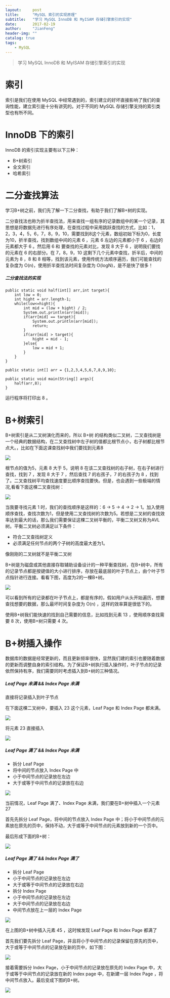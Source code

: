 ```yaml
---
layout:     post
title:      "MySQL 索引的实现原理"
subtitle:   "学习 MySQL InnoDB 和 MyISAM 存储引擎索引的实现"
date:       2017-02-19
author:     "JianFeng"
header-img: ""
catalog: true
tags:
    - MySQL
---
```


> 学习 MySQL InnoDB 和 MyISAM 存储引擎索引的实现



# 索引

索引是我们在使用 MySQL 中经常遇到的，索引建立的好坏直接影响了我们的查询性能，建立索引是十分有讲究的。对于不同的 MySQL 存储引擎支持的索引类型也有所不同。



# InnoDB 下的索引

InnoDB 的索引实现主要有以下三种：

- B+树索引
- 全文索引
- 哈希索引


# 二分查找算法

学习B+树之前，我们先了解一下二分查找，有助于我们了解B+树的实现。

二分查找法也称为折半查找法，用来查找一组有序的记录数组中的某一个记录，其思想是将数据先进行有序处理，在查找过程中采用跳跃查找的方式，比如：1，2，3，4，5，6，7，8，9，10，需要找到8这个元素，数组初始下标为0，长度为10，折半查找，找到数组中间的元素 6 ，元素 6 左边的元素都小于 6 ，右边的元素都大于 6 。然后用 6 和 要查找的元素对比，发现 8 大于 6 ，说明我们要找的元素在 6 的右部分。在 7，8，9，10 这剩下几个元素中查找，折半后，中间的元素为 8 ，8 和 8 相等，找到该元素，使用传统方法顺序遍历，我们可能查找的复杂度为 O(n)，使用折半查找法时间复杂度为 O(logN)，是不是快了很多！

##### 二分查找法的实现

    public static void half(int[] arr,int target){
        int low = 0;
        int hight = arr.length-1;
        while(low<=hight){
            int mid = (low + hight) / 2;
            System.out.println(arr[mid]);
            if(arr[mid] == target){
                System.out.println(arr[mid]);
                return;
            }
            if(arr[mid] > target){
                hight = mid - 1;
            }else{
                low = mid + 1;
            }
        }
    }
    
    public static int[] arr = {1,2,3,4,5,6,7,8,9,10};
    
    public static void main(String[] args){
    	half(arr,8);
    }
    
运行程序将打印出 8 。




# B+树索引

B+树索引是从二叉树演化而来的，所以 B+树 的结构类似二叉树，二叉查找树是一个经典的数据结构，在二叉查找树中左子树的值都比根节点小，右子树都比根节点大。，比如在下面这课查找树中我们要找到元素8


![](/img/blog/2017-02-19-mysql.png)

根节点的值为5，元素 8 大于 5，说明 8 在该二叉查找树的右子树，在右子树进行查找，找到 7 ，发现 8 大于 7 ，然后查找 7 的右孩子，7 的右孩子为 8 ，找到了。二叉查找树平均查找速度要比顺序查找要快。但是，也会遇到一些极端的情况,看看下面这棵二叉查找树：

![](/img/blog/2017-02-19-mysql0.png)

当我要寻找元素 1 时，我们的查找顺序是这样的：6 -> 5 -> 4 -> 2 -> 1。加入使用顺序查找，查找次数为1，但是使用二叉查找树的次数为5。若想是二叉树的查找效率达到最大的话，那么我们需要保证这棵二叉树平衡的，平衡二叉树又称为AVL树。平衡二叉树必须满足以下条件：

- 符合二叉查找树定义
- 必须满足任何节点的两个子树的高度最大差为1。

像刚刚的二叉树就不是平衡二叉树

B+树是为磁盘或其他直接存取辅助设备设计的一种平衡查找树，在B+树中，所有的记录节点都是按键值的大小进行排序，存放在最底层的叶子节点上，由个叶子节点指针进行连接。看看下图，高度为2的一棵B+树。


![](/img/blog/2017-02-19-mysql1.png)

可以看到所有的记录都在叶子节点上，都是有序的，假如用户从头开始遍历，想要查找想要的数据，那么最坏时间复杂度为 O(n) ，这样的效率算是很低下的。

使用B+树我们能快速的找到自己需要的信息，比如找到元素 13 ，使用顺序查找需要 8 次，使用B+树只需要 4 次。

# B+树插入操作

数据库的数据是经常更新的，而且更新频率很快，显然我们建的索引也要随着数据的更新而调整自身的索引结构。为了保证B+树执行插入操作时，叶子节点的记录依然保持有序，我们需要同时考虑插入到B+树的三种情况。

##### Leaf Page 未满 && Index Page 未满

直接将记录插入到叶子节点

在下面这棵二叉树中，要插入 23 这个元素，Leaf Page 和 Index Page 都未满。

![](/img/blog/2017-02-19-mysql2.png)

将元素 23 直接插入

![](/img/blog/2017-02-19-mysql3.png)


##### Leaf Page 满了 && Index Page 未满

- 拆分 Leaf Page
- 将中间的节点放入 Index Page 中
- 小于中间节点的记录放在左边
- 大于或等于中间节点的记录放在右边

![](/img/blog/2017-02-19-mysql4.png)

当前情况，Leaf Page 满了、Index Page 未满，我们要在B+树中插入一个元素 27 

首先先拆分 Leaf Page，将中间的节点放入 Index Page 中；将小于中间节点的元素放在原先的页中，保持不动，大于或等于中间节点的元素放到新的一个页中。

最后形成下面的B+树：


![](/img/blog/2017-02-19-mysql5.png)


##### Leaf Page 满了 && Index Page 满了

- 拆分 Leaf Page
- 小于中间节点的记录放在左边
- 大于或等于中间节点的记录放在右边
- 拆分 Index Page
- 小于中间节点的记录放在左边
- 大于中间节点的记录放在右边
- 中间节点放在上一层的 Index Page


![](/img/blog/2017-02-19-mysql5.png)

在上图的B+树中插入元素 45 ，这时候发现 Leaf Page 和 Index Page 都满了

首先我们要先拆分 Leaf Page，并且将小于中间节点的记录保留在原先的页中，大于或等于中间节点的记录放在新的页中，如下图：

![](/img/blog/2017-02-19-mysql6.png)

接着需要拆分 Index Page，小于中间节点的记录放在原先的 Index Page 中，大于或等于中间节点的记录放在新的 Index page 中，在新建一层 Index Page ，将中间节点放入。最后变成下图的B+树。

![](/img/blog/2017-02-19-mysql7.png)





























